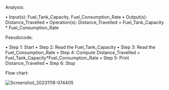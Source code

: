 Analysis:

•	Input(s): Fuel_Tank_Capacity, Fuel_Consumption_Rate
•	Output(s): Distance_Travelled
•	Operation(s): Distance_Travelled = Fuel_Tank_Capacity * Fuel_Consumption_Rate

Pseudocode:

•	Step 1: Start
•	Step 2: Read the Fuel_Tank_Capacity
•	Step 3: Read the Fuel_Consumption_Rate
•	Step 4: Compute Distance_Travelled = Fuel_Tank_Capacity*Fuel_Consumption_Rate
•	Step 5: Print Distance_Travelled
•	Step 6: Stop

Flow chart:

![Screenshot_20231118-074405](https://github.com/SWEG-2015EC-Batch/Algorithm-Avengers/assets/149164024/d1e4c114-9e52-4fbb-834b-5210dc817f53)


